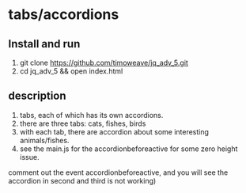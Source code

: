 # tabs/accordions

## Install and run

1. git clone https://github.com/timoweave/jq_adv_5.git
1. cd jq_adv_5 && open index.html


## description

1. tabs, each of which has its own accordions.
1. there are three tabs: cats, fishes, birds
1. with each tab, there are accordion about some interesting animals/fishes.
1. see the main.js for the accordionbeforeactive for some zero height issue.

comment out the event accordionbeforeactive, and you will see the
accordion in second and third is not working)

